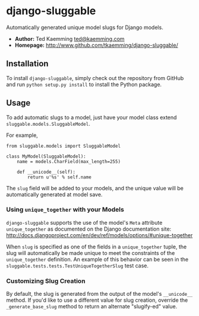 # django-sluggable
Automatically generated unique model slugs for Django models.

* **Author:** Ted Kaemming <ted@kaemming.com>
* **Homepage:** http://www.github.com/tkaemming/django-sluggable/

## Installation
To install `django-sluggable`, simply check out the repository from GitHub
and run `python setup.py install` to install the Python package.

## Usage
To add automatic slugs to a model, just have your model class extend 
`sluggable.models.SluggableModel`.

For example,

    from sluggable.models import SluggableModel
    
    class MyModel(SluggableModel):
        name = models.CharField(max_length=255)
        
        def __unicode__(self):
            return u'%s' % self.name

The `slug` field will be added to your models, and the unique value will be 
automatically generated at model save.

### Using `unique_together` with your Models
`django-sluggable` supports the use of the model's `Meta` attribute
`unique_together` as documented on the Django documentation site:
http://docs.djangoproject.com/en/dev/ref/models/options/#unique-together

When `slug` is specified as one of the fields in a `unique_together` tuple,
the slug will automatically be made unique to meet the constraints of the
`unique_together` definition. An example of this behavior can be seen in the 
`sluggable.tests.tests.TestUniqueTogetherSlug` test case.

### Customizing Slug Creation
By default, the slug is generated from the output of the model's `__unicode__`
method. If you'd like to use a different value for slug creation, override the
`_generate_base_slug` method to return an alternate "slugify-ed" value.